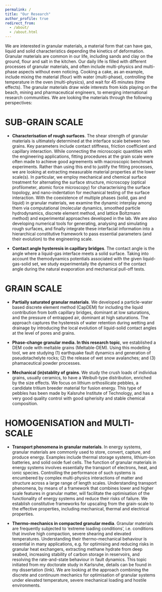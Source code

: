 ```yaml
---
permalink: /
title: "Our Research"
author_profile: true
redirect_from: 
  - /about/
  - /about.html
---
```



We are interested in granular materials, a material form that can have gas, liquid and solid characteristics depending the kinetics of deformation. Granular materials are common in our life, including sands and clay on the ground, flour and salt in the kitchen. Our daily life is filled with different processes of granular materials, and often include multi-physics and multi-phase aspects without even noticing. Cooking a cake, as an example, include mixing the material (flour) with water (multi-phase), controlling the temperature in the oven (multi-physics), and wait for 45 minutes (time effects). The granular materials draw wide interests from kids playing on the beach, mining and pharmaceutical engineers, to emerging international research communities. We are looking the materials through the following perspectives:

SUB-GRAIN SCALE
======
- **Characterisation of rough surfaces**. The shear strength of granular materials is ultimately determined at the interface scale between two grains. Key parameters include contact stiffness, friction coefficient and capillary interaction. While connecting the microscopic quantities with the engineering applications, fitting procedures at the grain scale were often made to achieve good agreements with macroscopic benchmark experiments. Rather than using this end to justify the fitting processes, we are looking at extracting measurable material properties at the lower scale(s). In particular, we employ mechanical and chemical surface treatment for alternating the surface structure, microscopy (optical profilometer, atomic force microscopy) for characterising the surface topology, and nano-indentation for mechanical testing of the surface interaction. With the coexistence of multiple phases (solid, gas and liquid) in granular materials, we examine the dynamic interplay among them via computational (molecular dynamics, smoothed particle hydrodynamics, discrete element method, and lattice Boltzmann method) and experimental approaches developed in the lab. We are also developing numerical tools for generating, analysing and simulating rough surfaces, and finally integrate these interfacial information into a hierarchical constitutive framework to pass essential parameters (and their evolution) to the engineering scale.

- **Contact angle hysteresis in capillary bridges**. The contact angle is the angle where a liquid-gas interface meets a solid surface. Taking into account the themodynamics potentials associated with the given liquid-gas-solid set, we study experimentally the dynamics of the contact angle during the natural evaporation and mechanical pull-off tests.

GRAIN SCALE
======
- **Partially saturated granular materials**. We developed a particle-water based discrete element method (CapDEM) for including the liquid contribution from both capillary bridges, dominant at low saturations, and the pressure of entrapped air, dominant at high saturations. The approach captures the hysteresis of water retention during wetting and drainage by introducing the local evolution of liquid-solid contact angles at the level of pores and grains.

- **Phase-change granular media. In this research topic**, we established a DEM code with meltable grains (Meltable-DEM). Using this modelling tool, we are studying (1) earthquake fault dynamics and generation of pseudotachelyte rocks; (2) the release of wet snow avalanches; and (3) phamaceutical powder processes.

- **Mechanical (in)stablity of grains**. We study the crush loads of individua grains, usually ceramics, to have a Weibull-type distribution, enriched by the size effects. We focus on lithium orthosilicate pebbles, a candidate tritium breeder material for fusion energy. This type of pebbles  has been made by Kalsruhe Institute of Technology, and has a very good quality control with good spherisity and stable chemical composition.

HOMOGENISATION and MULTI-SCALE
======
- **Transport phenomena in granular materials**. In energy systems, granular materials are commonly used to store, convert, capture, and produce energy. Examples include thermal storage systems, lithium-ion batteries, and solid oxide fuel cells. The function of granular materials in energy systems involves essentially the transport of electrons, heat, and ionic species. Controlling the performance of such systems is encumbered by complex multi-physics interactions of matter and structure across a large range of length scales. Understanding transport phenomena, by means of a framework that combines lower and higher scale features in granular matter, will facilitate the optimisation of the functionality of energy systems and reduce their risks of failure. We establish constitutive frameworks for upscaling from the grain-scale to the effective properties, including mechanical, thermal and electrical properties.

- **Thermo-mechanics in compacted granular media**. Granular materials are frequently subjected to ‘extreme loading conditions’, i.e. conditions that involve high compaction, severe shearing and elevated temperatures. Understanding their thermo-mechanical behaviour is essential in many applications, e.g. for optimising and reducing risks in granular heat exchangers, extracting methane hydrate from deep seabed, increasing stability of carbon storage in reservoirs, and resolving the rate-and-state behaviour in fault dynamics. This topic initiated from my doctorate study in Karlsruhe, details can be found in my dissertation (link). We are looking at the approach combining the discrete and continuum mechanics for optimisation of granular systems under elevated temperature, severe mechanical loading and hostile environments.
